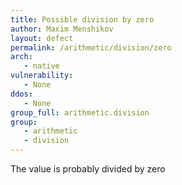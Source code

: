 ```yaml
---
title: Possible division by zero
author: Maxim Menshikov
layout: defect
permalink: /arithmetic/division/zero
arch:
   - native
vulnerability:
   - None
ddos:
   - None
group_full: arithmetic.division
group:
   - arithmetic
   - division
---
```


The value is probably divided by zero
